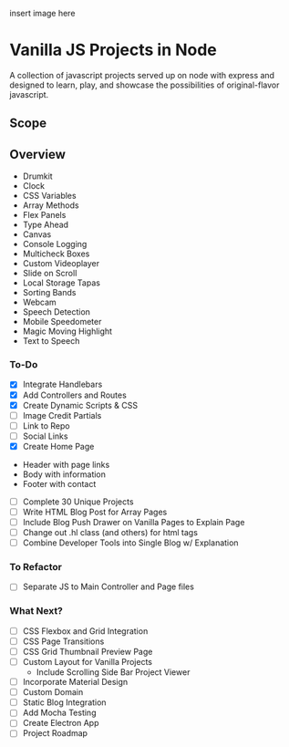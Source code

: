insert image here

# Vanilla JS Projects in Node

A collection of javascript projects served up on node with express and designed to learn, play, and showcase the possibilities of original-flavor javascript.

## Scope

## Overview
* Drumkit
* Clock
* CSS Variables
* Array Methods
* Flex Panels
* Type Ahead
* Canvas
* Console Logging
* Multicheck Boxes
* Custom Videoplayer
* Slide on Scroll
* Local Storage Tapas
* Sorting Bands
* Webcam
* Speech Detection
* Mobile Speedometer
* Magic Moving Highlight
* Text to Speech

### To-Do
- [x] Integrate Handlebars
- [x] Add Controllers and Routes
- [x] Create Dynamic Scripts & CSS
- [ ] Image Credit Partials
- [ ] Link to Repo
- [ ] Social Links
- [x] Create Home Page
 - Header with page links
 - Body with information
 - Footer with contact
- [ ] Complete 30 Unique Projects
- [ ] Write HTML Blog Post for Array Pages
- [ ] Include Blog Push Drawer on Vanilla Pages to Explain Page
- [ ] Change out .hl class (and others) for html tags
- [ ] Combine Developer Tools into Single Blog w/ Explanation

### To Refactor
- [ ] Separate JS to Main Controller and Page files

### What Next?
- [ ] CSS Flexbox and Grid Integration
- [ ] CSS Page Transitions
- [ ] CSS Grid Thumbnail Preview Page
- [ ] Custom Layout for Vanilla Projects
  - Include Scrolling Side Bar Project Viewer
- [ ] Incorporate Material Design
- [ ] Custom Domain
- [ ] Static Blog Integration
- [ ] Add Mocha Testing
- [ ] Create Electron App
- [ ] Project Roadmap
